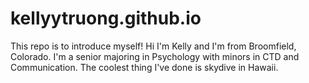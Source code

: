 # kellyytruong.github.io


This repo is to introduce myself!
Hi I'm Kelly and I'm from Broomfield, Colorado. I'm a senior majoring in Psychology with minors in CTD and Communication. The coolest thing I've done is skydive in Hawaii.